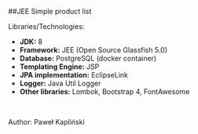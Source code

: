 
##JEE Simple product list 

Libraries/Technologies:

<ul>
    <li><b>JDK:</b> 8</li>
    <li><b>Framework:</b> JEE (Open Source Glassfish 5.0)</li>
    <li><b>Database:</b> PostgreSQL (docker container)</li>
    <li><b>Templating Engine:</b> JSP</li>
    <li><b>JPA implementation:</b> EclipseLink</li>
    <li><b>Logger:</b> Java Util Logger</li>
    <li><b>Other libraries:</b> Lombok, Bootstrap 4, FontAwesome</li>
</ul>
<br>

Author: Paweł Kapliński
